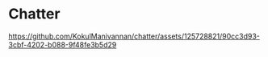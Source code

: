 # Chatter

https://github.com/KokulManivannan/chatter/assets/125728821/90cc3d93-3cbf-4202-b088-9f48fe3b5d29

